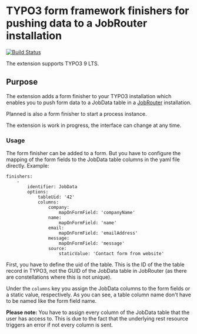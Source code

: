 # TYPO3 form framework finishers for pushing data to a JobRouter installation

[![Build Status](https://travis-ci.org/brotkrueml/jobrouter_form.svg?branch=master)](https://travis-ci.org/brotkrueml/jobrouter_form)

The extension supports TYPO3 9 LTS.

## Purpose

The extension adds a form finisher to your TYPO3 installation which
enables you to push form data to a JobData table in a [JobRouter](https://www.jobrouter.com)
installation.

Planned is also a form finisher to start a process instance.

The extension is work in progress, the interface can change at any time.

### Usage

The form finisher can be added to a form. But you have to configure the
mapping of the form fields to the JobData table columns in the yaml file
directly. Example:

    finishers:
        -
            identifier: JobData
            options:
                tableUid: '42'
                columns:
                    company:
                        mapOnFormField: 'companyName'
                    name:
                        mapOnFormField: 'name'
                    email:
                        mapOnFormField: 'emailAddress'
                    message:
                        mapOnFormField: 'message'
                    source:
                        staticValue: 'Contact form from website'

First, you have to define the uid of the table. This is the ID of the
the table record in TYPO3, not the GUID of the JobData table in JobRouter
(as there are constellations where this is not unique). 
 
Under the `columns` key you assign the JobData columns to the form fields
or a static value, respectively. As you can see, a table column name don't
have to be named like the form field name.

**Please note:** You have to assign every column of the JobData table that
the user has access to. This is due to the fact that the underlying rest
resource triggers an error if not every column is sent.
